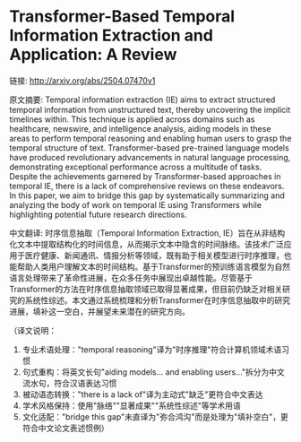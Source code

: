 # Transformer-Based Temporal Information Extraction and Application: A Review

链接: http://arxiv.org/abs/2504.07470v1

原文摘要:
Temporal information extraction (IE) aims to extract structured temporal
information from unstructured text, thereby uncovering the implicit timelines
within. This technique is applied across domains such as healthcare, newswire,
and intelligence analysis, aiding models in these areas to perform temporal
reasoning and enabling human users to grasp the temporal structure of text.
Transformer-based pre-trained language models have produced revolutionary
advancements in natural language processing, demonstrating exceptional
performance across a multitude of tasks. Despite the achievements garnered by
Transformer-based approaches in temporal IE, there is a lack of comprehensive
reviews on these endeavors. In this paper, we aim to bridge this gap by
systematically summarizing and analyzing the body of work on temporal IE using
Transformers while highlighting potential future research directions.

中文翻译:
时序信息抽取（Temporal Information Extraction, IE）旨在从非结构化文本中提取结构化的时间信息，从而揭示文本中隐含的时间脉络。该技术广泛应用于医疗健康、新闻通讯、情报分析等领域，既有助于相关模型进行时序推理，也能帮助人类用户理解文本的时间结构。基于Transformer的预训练语言模型为自然语言处理带来了革命性进展，在众多任务中展现出卓越性能。尽管基于Transformer的方法在时序信息抽取领域已取得显著成果，但目前仍缺乏对相关研究的系统性综述。本文通过系统梳理和分析Transformer在时序信息抽取中的研究进展，填补这一空白，并展望未来潜在的研究方向。  

（译文说明：  
1. 专业术语处理："temporal reasoning"译为"时序推理"符合计算机领域术语习惯  
2. 句式重构：将英文长句"aiding models... and enabling users..."拆分为中文流水句，符合汉语表达习惯  
3. 被动语态转换："there is a lack of"译为主动式"缺乏"更符合中文表达  
4. 学术风格保持：使用"脉络""显著成果""系统性综述"等学术用语  
5. 文化适配："bridge this gap"未直译为"弥合鸿沟"而是处理为"填补空白"，更符合中文论文表述惯例）
